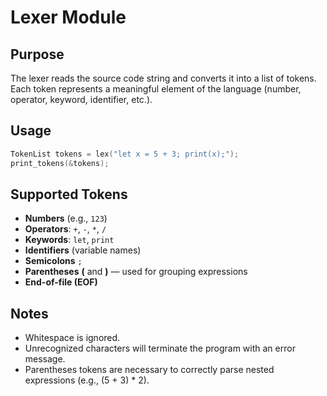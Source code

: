# Lexer Module

## Purpose
The lexer reads the source code string and converts it into a list of tokens.
Each token represents a meaningful element of the language (number, operator, keyword, identifier, etc.).

## Usage
```c
TokenList tokens = lex("let x = 5 + 3; print(x);");
print_tokens(&tokens);
```

## Supported Tokens

- **Numbers** (e.g., `123`)
- **Operators**: `+`, `-`, `*`, `/`
- **Keywords**: `let`, `print`
- **Identifiers** (variable names)
- **Semicolons** `;`
- **Parentheses** **(** and **)** — used for grouping expressions
- **End-of-file (EOF)**

## Notes

- Whitespace is ignored.
- Unrecognized characters will terminate the program with an error message.
- Parentheses tokens are necessary to correctly parse nested expressions (e.g., (5 + 3) * 2).
